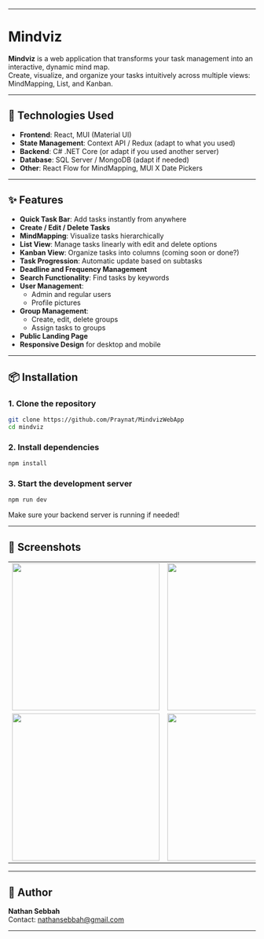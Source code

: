 
---

# Mindviz

**Mindviz** is a web application that transforms your task management into an interactive, dynamic mind map.  
Create, visualize, and organize your tasks intuitively across multiple views: MindMapping, List, and Kanban.

---

## 🚀 Technologies Used
- **Frontend**: React, MUI (Material UI)
- **State Management**: Context API / Redux (adapt to what you used)
- **Backend**: C# .NET Core (or adapt if you used another server)
- **Database**: SQL Server / MongoDB (adapt if needed)
- **Other**: React Flow for MindMapping, MUI X Date Pickers

---

## ✨ Features
- **Quick Task Bar**: Add tasks instantly from anywhere
- **Create / Edit / Delete Tasks**
- **MindMapping**: Visualize tasks hierarchically
- **List View**: Manage tasks linearly with edit and delete options
- **Kanban View**: Organize tasks into columns (coming soon or done?)
- **Task Progression**: Automatic update based on subtasks
- **Deadline and Frequency Management**
- **Search Functionality**: Find tasks by keywords
- **User Management**: 
  - Admin and regular users
  - Profile pictures
- **Group Management**:
  - Create, edit, delete groups
  - Assign tasks to groups
- **Public Landing Page**
- **Responsive Design** for desktop and mobile

---

## 📦 Installation

### 1. Clone the repository
```bash
git clone https://github.com/Praynat/MindvizWebApp
cd mindviz
```

### 2. Install dependencies
```bash
npm install
```

### 3. Start the development server
```bash
npm run dev
```

Make sure your backend server is running if needed!

---


## 📸 Screenshots

<table>
  <tr>
    <td><img src="https://github.com/user-attachments/assets/510e1e66-eab5-4c28-a30f-26e7b9e01197" width="300"/></td>
    <td><img src="https://github.com/user-attachments/assets/d4ff742d-19ea-43b4-bedd-df4f45e05a58" width="300"/></td>
  </tr>
  <tr>
    <td><img src="https://github.com/user-attachments/assets/e65714a2-1e53-4c1a-8e30-e2025fd5213c" width="300"/></td>
    <td><img src="https://github.com/user-attachments/assets/8a20aadc-86da-4820-ae9f-2a442b45d8c8" width="300"/></td>
  </tr>
</table>

---

## 👤 Author
**Nathan Sebbah**  
Contact: nathansebbah@gmail.com

---
